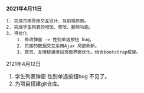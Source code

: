 **2021年4月11日** 

	1. 完成页面界面交互设计、及前端页面。
	2. 完成学生列表的增加、修改、删除功能。
	3. 待优化
	  	1. 修改弹窗 -> 性别单选按钮 bug。
	  	2. 页面的数据交互采用Ajax 局部刷新。
	  	3. 首页、友情链接添加页面界面优化。结合bootstrap框架。
2121年4月12日

1. 学生列表弹窗 性别单选按钮bug  不见了。
2. 为项目搭建git仓库。